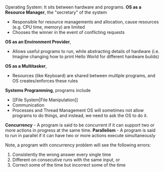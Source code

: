Operating System: It sits between hardware and programs. 
**OS as a Resource Manager**, the "secretary" of the system
- Responsible for resource managements and allocation, cause resources (e.g. CPU time, memory) are limited
- Chooses the winner in the event of conflicting requests

**OS as an Environment Provider**, 
- Allows useful programs to run, while abstracting details of hardware (i.e. Imagine changing how to print Hello World for different hardware builds)

**OS as a Multitasker**,
- Resources (like Keyboard) are shared between multiple programs, and OS creates/enforces these rules

**Systems Programming**, programs include
- [[File System|File Manipulation]]
- Communication
- Processes and Thread Management
OS will sometimes not allow programs to do things, and instead, we need to ask the OS to do it.

**Concurrency** - A program is said to be concurrent if it can support two or more actions in progress at the same time.
**Parallelism** - A program is said to run in parallel if it can have two or more actions execute simultaneously

Note, a program with concurrency problem will see the following errors:
1. Consistently the wrong answer every single time  
2. Different on consecutive runs with the same input, or  
3. Correct some of the time but incorrect some of the time